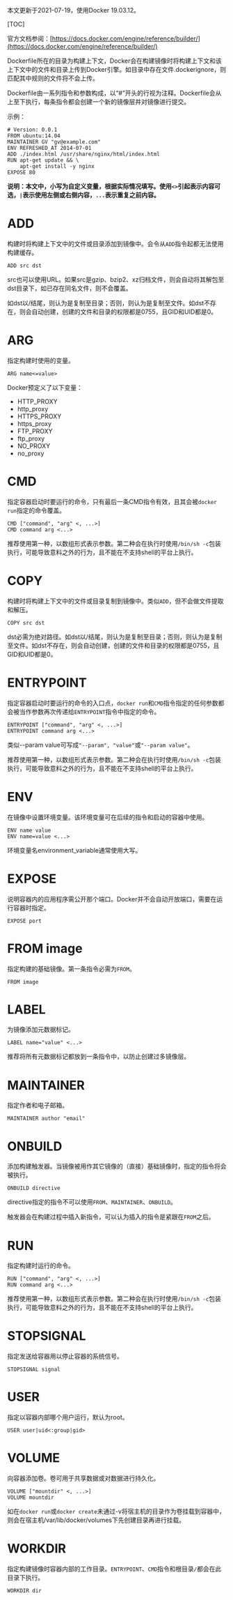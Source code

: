 本文更新于2021-07-19，使用Docker 19.03.12。

[TOC]

官方文档参阅：[https://docs.docker.com/engine/reference/builder/](https://docs.docker.com/engine/reference/builder/)

Dockerfile所在的目录为构建上下文，Docker会在构建镜像时将构建上下文和该上下文中的文件和目录上传到Docker引擎。如目录中存在文件.dockerignore，则匹配其中规则的文件将不会上传。

Dockerfile由一系列指令和参数构成，以“#”开头的行视为注释。Dockerfile会从上至下执行，每条指令都会创建一个新的镜像层并对镜像进行提交。

示例：

```
# Version: 0.0.1
FROM ubuntu:14.04
MAINTAINER GV "gv@example.com"
ENV REFRESHED_AT 2014-07-01
ADD ./index.html /usr/share/nginx/html/index.html
RUN apt-get update && \
	apt-get install -y nginx
EXPOSE 80
```

**说明：本文中，小写为自定义变量，根据实际情况填写。使用`<>`引起表示内容可选，`|`表示使用左侧或右侧内容，`...`表示重复之前内容。**

# ADD

构建时将构建上下文中的文件或目录添加到镜像中。会令从`ADD`指令起都无法使用构建缓存。

```
ADD src dst
```

src也可以使用URL。如果src是gzip、bzip2、xz归档文件，则会自动将其解包至dst目录下，如已存在同名文件，则不会覆盖。

如dst以/结尾，则认为是复制至目录；否则，则认为是复制至文件。如dst不存在，则会自动创建，创建的文件和目录的权限都是0755，且GID和UID都是0。

# ARG

指定构建时使用的变量。

```
ARG name<=value>
```

Docker预定义了以下变量：

* HTTP_PROXY
* http_proxy
* HTTPS_PROXY
* https_proxy
* FTP_PROXY
* ftp_proxy
* NO_PROXY
* no_proxy

# CMD

指定容器启动时要运行的命令，只有最后一条CMD指令有效，且其会被`docker run`指定的命令覆盖。

```
CMD ["command", "arg" <, ...>]
CMD command arg <...>
```

推荐使用第一种，以数组形式表示参数。第二种会在执行时使用`/bin/sh -c`包装执行，可能导致意料之外的行为，且不能在不支持shell的平台上执行。

# COPY

构建时将构建上下文中的文件或目录复制到镜像中。类似`ADD`，但不会做文件提取和解压。

```
COPY src dst
```

dst必需为绝对路径。如dst以/结尾，则认为是复制至目录；否则，则认为是复制至文件。如dst不存在，则会自动创建，创建的文件和目录的权限都是0755，且GID和UID都是0。

# ENTRYPOINT

指定容器启动时要运行的命令的入口点，`docker run`和`CMD`指令指定的任何参数都会被当作参数再次传递给`ENTRYPOINT`指令中指定的命令。

```
ENTRYPOINT ["command", "arg" <, ...>]
ENTRYPOINT command arg <...>
```

类似--param value可写成`"--param", "value"`或`"--param value"`。

推荐使用第一种，以数组形式表示参数。第二种会在执行时使用`/bin/sh -c`包装执行，可能导致意料之外的行为，且不能在不支持shell的平台上执行。

# ENV

在镜像中设置环境变量。该环境变量可在后续的指令和启动的容器中使用。

```
ENV name value
ENV name=value <...>
```

环境变量名environment_variable通常使用大写。

# EXPOSE

说明容器内的应用程序需公开那个端口。Docker并不会自动开放端口，需要在运行容器时指定。

```
EXPOSE port
```

# FROM image

指定构建的基础镜像。第一条指令必需为`FROM`。

```
FROM image
```

# LABEL

为镜像添加元数据标记。

```
LABEL name="value" <...>
```

推荐将所有元数据标记都放到一条指令中，以防止创建过多镜像层。

# MAINTAINER

指定作者和电子邮箱。

```
MAINTAINER author "email"
```

# ONBUILD

添加构建触发器。当镜像被用作其它镜像的（直接）基础镜像时，指定的指令将会被执行。

```
ONBUILD directive
```

directive指定的指令不可以使用`FROM`、`MAINTAINER`、`ONBUILD`。

触发器会在构建过程中插入新指令，可以认为插入的指令是紧跟在`FROM`之后。

# RUN

指定构建时运行的命令。

```
RUN ["command", "arg" <, ...>]
RUN command arg <...>
```

推荐使用第一种，以数组形式表示参数。第二种会在执行时使用`/bin/sh -c`包装执行，可能导致意料之外的行为，且不能在不支持shell的平台上执行。

# STOPSIGNAL

指定发送给容器用以停止容器的系统信号。

```
STOPSIGNAL signal
```

# USER

指定以容器内部哪个用户运行，默认为root。

```
USER user|uid<:group|gid>
```

# VOLUME

向容器添加卷。卷可用于共享数据或对数据进行持久化。

```
VOLUME ["mountdir" <, ...>]
VOLUME mountdir
```

如在`docker run`或`docker create`未通过-v将宿主机的目录作为卷挂载到容器中，则会在宿主机/var/lib/docker/volumes下先创建目录再进行挂载。

# WORKDIR

指定构建镜像时容器内部的工作目录。`ENTRYPOINT`、`CMD`指令和根目录`/`都会在此目录下执行。

```
WORKDIR dir
```
